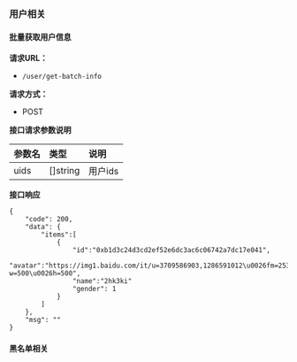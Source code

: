### 用户相关

#### 批量获取用户信息

**请求URL：**

- `/user/get-batch-info`

**请求方式：**

- POST

**接口请求参数说明**

| 参数名  | 类型       | 说明    |
|:-----|:---------|:------|
| uids | []string | 用户ids |

**接口响应**

```
{
    "code": 200,
    "data": {
        "items":[
            {
                "id":"0xb1d3c24d3cd2ef52e6dc3ac6c06742a7dc17e041",
                "avatar":"https://img1.baidu.com/it/u=3709586903,1286591012\u0026fm=253\u0026fmt=auto\u0026app=138\u0026f=JPEG?w=500\u0026h=500",
                "name":"2hk3ki"
                "gender": 1
            }
        ]
    },
    "msg": ""
}
```


#### 黑名单相关